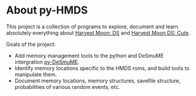 # About py-HMDS

This project is a collection of programs to explore, document and learn absolutely everything about [Harvest Moon: DS](https://harvestmoon.fandom.com/wiki/Harvest_Moon:_DS) and [Harvest Moon DS: Cute](https://harvestmoon.fandom.com/wiki/Harvest_Moon_DS:_Cute). 

Goals of the project:
* Add memory management tools to the python and DeSmuME intergration [py-DeSmuME](https://github.com/SkyTemple/py-desmume).
* Identify memory locations specific to the HMDS roms, and build tools to manipulate them.
* Document memory locations, memory structures, savefile structure, probabilities of various random events, etc.

